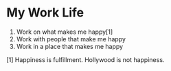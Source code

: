 My Work Life
============

1. Work on what makes me happy[1]
2. Work with people that make me happy
3. Work in a place that makes me happy

[1] Happiness is fulfillment. Hollywood is not happiness.